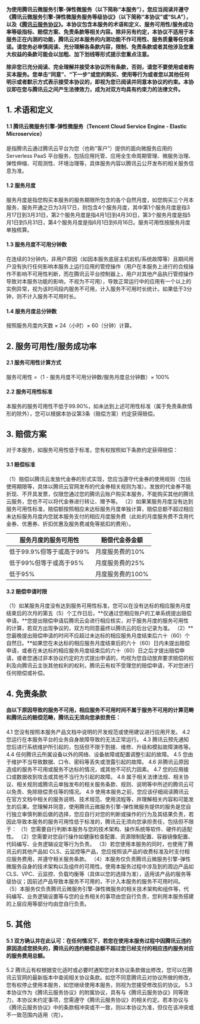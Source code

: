 

**为使用腾讯云微服务引擎-弹性微服务（以下简称“本服务”），您应当阅读并遵守《腾讯云微服务引擎-弹性微服务服务等级协议》（以下简称“本协议”或“SLA”），以及《[腾讯云服务协议](https://cloud.tencent.com/document/product/301/1967)》。本协议包含本服务的术语和定义、服务可用性/服务成功率等级指标、赔偿方案、免责条款等相关内容。除非另有约定，本协议不适用于本服务正在内测的功能，腾讯云对本服务的内测功能不作可用性、服务质量等任何承诺。请您务必审慎阅读、充分理解各条款内容，限制、免责条款或者其他涉及您重大权益的条款可能会以加粗、加下划线等形式提示您重点注意。**

**除非您已充分阅读、完全理解并接受本协议所有条款，否则，请您不要使用或者购买本服务。您单击“同意”、“下一步”或您的购买、使用等行为或者您以其他任何明示或者默示方式表示接受本协议的，即视为您已阅读并同意本协议的约束。本协议即在您与腾讯云之间产生法律效力，成为对双方均具有约束力的法律文件。**

## 1.	术语和定义
#### 1.1 腾讯云微服务引擎-弹性微服务（Tencent Cloud Service Engine - Elastic Microservice）
是指腾讯云通过腾讯云平台为您（也称“客户”）提供的面向微服务应用的 Serverless PaaS 平台服务，包括应用托管、应用全生命周期管理、微服务治理、弹性伸缩、可观测性、环境治理等，具体服务内容以腾讯云公开发布的相关服务信息为准。
#### 1.2 服务月度
服务月度是指您购买本服务的服务期限所包含的各个自然月度，如您购买三个月本服务，服务开通之日为3月17日，则包含4个服务月度，其中第1个服务月度是指3月17日到3月31日，第2个服务月度是指4月1日到4月30日，第3个服务月度是指5月1日到5月31日，第4个服务月度是指6月1日到6月16日。服务可用性按服务月度单独核算。
#### 1.3 服务月度不可用分钟数
在连续的3分钟内，非用户原因（如因本服务底层主机宕机/系统故障等）且期间用户没有执行任何影响本服务上运行应用的管控操作（用户在本服务上进行的合规操作不影响不可用性判断，而在腾讯云平台控制器上，用户对其他产品执行管控操作导致对本服务功能的影响，不视为不可用），导致正常运行中的应用有一个以上的实例异常，视为该时间段内服务不可用，计入服务不可用时长统计。如果低于3分钟，则不计入服务不可用时长。
#### 1.4 服务月度总分钟数
按照服务月度内天数 × 24（小时）× 60（分钟）计算。

## 2.	服务可用性/服务成功率
#### 2.1 服务可用性计算方式
服务可用性 =（1 - 服务月度不可用分钟数/服务月度总分钟数）× 100%
#### 2.2 服务可用性标准
本服务的服务可用性不低于99.90%，如未达到上述可用性标准（属于免责条款情形的除外），您可以根据本协议第3条（赔偿方案）约定获得赔偿。

## 3.	赔偿方案
对于本服务，如服务可用性低于标准，您有权按照如下条款约定获得赔偿：
#### 3.1 赔偿标准
（1）赔偿以腾讯云发放代金券的形式实现，您应当遵守代金券的使用规则（包括使用期限等，具体以腾讯云官网发布的代金券相关规则为准）。发放的代金券不能折现、不开具发票，仅限您通过您的腾讯云账户购买本服务，不能购买其他的腾讯云服务，您也不可以将代金券进行转让、赠予等。
（2）如果某服务月度没有达到服务可用性标准，赔偿额按照相应未达标服务月度单独计算，赔偿总额不超过相应未达标服务月度内您就本服务支付的相应月度服务费（此处的月度服务费不含用代金券、优惠券、折扣优惠及服务费减免等抵扣的费用）。

| 服务月度的服务可用性 | 赔偿代金券金额 |
| ------------------------ | ---------------- |
| 低于99.9%但等于或高于99% | 月度服务费的10% |
| 低于99%但等于或高于95% | 月度服务费的25% |
| 低于95%                | 月度服务费的100% |

#### 3.2 赔偿申请时限
（1）如某服务月度没有达到服务可用性标准，您可以在没有达标的相应服务月度结束后的次月的第五（5）个工作日后，**仅通过您相应账户的工单系统提出赔偿申请。**您提出赔偿申请后腾讯云会进行相应核实，对于服务月度的服务可用性的计算，若双方出现争议的，双方均同意最终以腾讯云的后台记录为准。
（2）**您最晚提出赔偿申请的时间不应超过未达标的相应服务月度结束后六十（60）个自然日。**如果您在未达标的相应服务月度结束后的六十（60）日内未提出赔偿申请，或者在未达标的相应服务月度结束后的六十（60）日之后才提出赔偿申请，或者您通过非本协议约定的方式提出申请的，均视为您自动放弃要求赔偿的权利及向腾讯云主张其他权利的权利，腾讯云有权不受理您的赔偿申请，不对您进行任何赔偿或补偿。
## 4.	免责条款
#### 由以下原因导致的服务不可用，相应服务不可用时间不属于服务不可用的计算范畴和腾讯云的赔偿范畴，腾讯云无须向您承担责任：

4.1 您没有按照本服务产品文档中说明的开发规范或使用建议进行应用开发。
4.2 您运行在本服务平台的业务自身故障导致的无法正常运行。
4.3 腾讯云预先通知您后进行系统维护所引起的，包括但不限于割接、维修、升级和模拟故障演练等。
4.4 任何腾讯云所属设备以外的网络、设备故障或配置调整引起的故障。
4.5 您由于维护不当导致数据、口令、密码等丢失或泄露引起的故障。
4.6 非腾讯云原因造成的服务不可用或服务不达标的情况，或其他不可抗力因素。
4.7 您的应用接口或数据收到攻击或其他不当行为引起的故障。
4.8 属于相关法律法规、相关协议、相关规则或腾讯云单独发布的相关服务条款、规则、说明等中所述的腾讯云可以免责、免除赔偿责任等的情况。
4.9 使用本服务之前，您应该仔细阅读腾讯云在官方文档中相关的服务说明、技术规范、使用流程等，并理解相关内容和可能发生的后果。您理解并同意，使用腾讯云微服务引擎-弹性微服务提供的服务是您自行独立审慎判断后做的选择，您应自行对您的判断或操作的行为及其结果负责，若因此导致本服务的服务可用性低于标准的，腾讯云无须向您承担责任，包括但不限于：
（1）您需要自行判断本服务与您的技术架构、操作系统等软件、硬件的适配性。
（2）您需要对您自行操作如健康检查配置、资源限制配置、容器镜像配置、代码编写、业务逻辑设定等行为负责。
（3）若您使用本服务的同时，也使用了腾讯云的其他产品如 CLS、云监控等产品，您应按照该产品的收费标准及时支付相应服务费用，并遵守相关服务条款。
（4）本服务仅负责腾讯云微服务引擎-弹性微服务自身的技术架构以及组件的可用性。使用本服务过程中涉及到的周边产品如 CLS、VPC、云监控、负载均衡等（具体以您的选择为准），适用该产品的服务等级协议；因前述产品导致本服务不可用的，不计入本服务的服务不可用时间。
（5）本服务仅负责腾讯云微服务引擎-弹性微服务的相关技术架构和组件等，代码编写、业务逻辑设置等与您的业务相关的事项由您自行负责，您利用本服务搭建的上层应用等部分均由您自行负责。

## 5.	其他
#### 5.1 双方确认并在此认可：在任何情况下，若您在使用本服务过程中因腾讯云违约原因造成您损失的，腾讯云的违约赔偿总额不超过您已经支付的相应违约服务对应的服务费用总额。
5.2 腾讯云有权根据变化适时或必要时通知您对本协议条款做出修改，您可以在腾讯云官网的最新版本中查阅相关协议条款。如您不同意腾讯云对协议所做的修改，您有权停止使用本服务，如您继续使用本服务，则视为您接受修改后的协议。
5.3 本协议作为《腾讯云服务协议》的附属协议，具有与《腾讯云服务协议》同等效力，本协议未约定事项，您需遵守《腾讯云服务协议》的相关约定。若本协议与《腾讯云服务协议》中的条款相冲突或不一致，则以本协议为准，但仅在该冲突或不一致范围内适用（完）。


